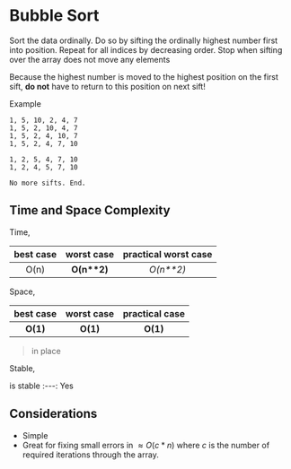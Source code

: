 # Bubble Sort

Sort the data ordinally.
Do so by sifting the ordinally highest number first into position.
Repeat for all indices by decreasing order.
Stop when sifting over the array does not move any elements

Because the highest number is moved to the highest position on the first sift, __do not__ have to return to this position on next sift!

Example
```
1, 5, 10, 2, 4, 7
1, 5, 2, 10, 4, 7
1, 5, 2, 4, 10, 7
1, 5, 2, 4, 7, 10

1, 2, 5, 4, 7, 10
1, 2, 4, 5, 7, 10

No more sifts. End.
```

## Time and Space Complexity
Time,

best case | worst case | practical worst case
:---: | :---: | :---:
O(n) | __O(n**2)__ | _O(n**2)_

Space,

best case | worst case | practical case
:---: | :---: | :---:
__O(1)__ | __O(1)__ | __O(1)__
> in place

Stable,

is stable
:---:
Yes

## Considerations
- Simple
- Great for fixing small errors in $`\approx O(c*n)`$ where $`c`$ is the number of required iterations through the array. 